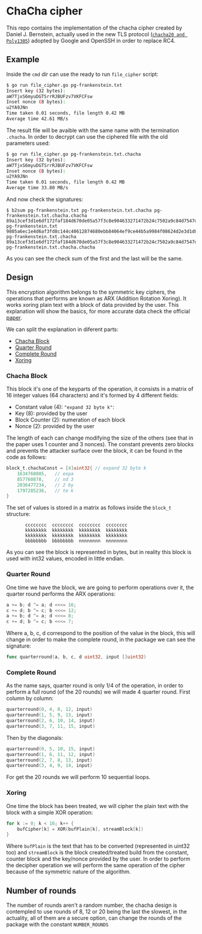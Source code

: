 # ChaCha cipher  
This repo contains the implementation of the chacha cipher created by Daniel J. Bernstein, actually used in the new TLS protocol ([`chacha20 and Poly1305`](https://tools.ietf.org/html/rfc7905)) adopted by Google and OpenSSH in order to replace RC4. 
## Example 
Inside the `cmd` dir can use the ready to run `file_cipher` script: 
```sh 
$ go run file_cipher.go pg-frankenstein.txt
Insert key (32 bytes): 
aW7TjxS6myuDGTSrrRJBUFzv7VKFCFsw
Inset nonce (8 bytes): 
u2YA9JNn
Time taken 0.01 seconds, file length 0.42 MB
Average time 42.61 MB/s 
```
The result file will be avaible with the same name with the termination `.chacha`. In order to decrypt can use the ciphered file with the old parameters used: 
```sh
$ go run file_cipher.go pg-frankenstein.txt.chacha
Insert key (32 bytes): 
aW7TjxS6myuDGTSrrRJBUFzv7VKFCFsw
Inset nonce (8 bytes): 
u2YA9JNn
Time taken 0.01 seconds, file length 0.42 MB
Average time 33.80 MB/s 
```
And now check the signatures: 
```
$ b2sum pg-frankenstein.txt pg-frankenstein.txt.chacha pg-frankenstein.txt.chacha.chacha
89a13cef3d1e6df172faf184d670de05a57f3c8e904633271472b24c7502a9c84d7547de9eae34172b898b02b877189e40760419e17c8b43b7c56ca647a96802  pg-frankenstein.txt
9805a6ec1e4d6af3fd8c144c40612874680ebb84064ef9ce44b5a9984f08624d2e3d1d8dc7bd765b68765ae9e60d234684757f4aa816c4a0167f0445b99ae1da  pg-frankenstein.txt.chacha
89a13cef3d1e6df172faf184d670de05a57f3c8e904633271472b24c7502a9c84d7547de9eae34172b898b02b877189e40760419e17c8b43b7c56ca647a96802  pg-frankenstein.txt.chacha.chacha
```
As you can see the check sum of the first and the last will be the same. 
## Design   
This encryption algorithm belongs to the symmetric key ciphers, the operations that performs are known as ARX (Addition Rotation Xoring). It works xoring plain text with a block of data provided by the user. This explanation will show the basics, for more accurate data check the official [paper](https://cr.yp.to/chacha/chacha-20080128.pdf). 

We can split the explanation in diferent parts: 
- [Chacha Block](#chacha-block) 
- [Quarter Round](#quarter-round)
- [Complete Round](#complete-round) 
- [Xoring](#xoring) 

### Chacha Block 
This block it's one of the keyparts of the operation, it consists in a matrix of 16 integer values (64 characters) and it's formed by 4 different fields: 
- Constant value (4): `"expand 32 byte k"`: 
- Key (8): provided by the user  
- Block Counter (2): numeration of each block  
- Nonce (2): provided by the user 

The length of each can change modifying the size of the others (see that in the paper uses 1 counter and 3 nonces). The constant prevents zero blocks and prevents the attacker surface over the block, it can be found in the code as follows: 
```go
block_t.chachaConst = [4]uint32{ // expand 32 byte k
    1634760805,   // expa
    857760878,    // nd 3
    2036477234,   // 2 by
    1797285236,   // te k
}
```


The set of values is stored in a matrix as follows inside the `block_t` structure: 
```
       cccccccc  cccccccc  cccccccc  cccccccc
       kkkkkkkk  kkkkkkkk  kkkkkkkk  kkkkkkkk
       kkkkkkkk  kkkkkkkk  kkkkkkkk  kkkkkkkk
       bbbbbbbb  bbbbbbbb  nnnnnnnn  nnnnnnnn
```
As you can see the block is represented in bytes, but in reality this block is used with int32 values, encoded in little endian.  
### Quarter Round 
One time we have the block, we are going to perform operations over it, the quarter round performs the ARX operations: 
```c
a += b; d ^= a; d <<<= 16;
c += d; b ^= c; b <<<= 12;
a += b; d ^= a; d <<<= 8;
c += d; b ^= c; b <<<= 7;
```
Where a, b, c, d correspond to the position of the value in the block, this will change in order to make the complete round, in the package we can see the signature: 
```go
func quarterround(a, b, c, d uint32, input []uint32)
```
### Complete Round 
As the name says, quarter round is only 1/4 of the operation, in order to perform a full round (of the 20 rounds) we will made 4 quarter round. First column by column: 
```go
quarterround(0, 4, 8, 12, input)
quarterround(1, 5, 9, 13, input)
quarterround(2, 6, 10, 14, input)
quarterround(3, 7, 11, 15, input)
```
Then by the diagonals:
```go
quarterround(0, 5, 10, 15, input)
quarterround(1, 6, 11, 12, input)
quarterround(2, 7, 8, 13, input)
quarterround(3, 4, 9, 14, input)
```
For get the 20 rounds we will perform 10 sequential loops.
### Xoring 
One time the block has been treated, we will cipher the plain text with the block with a simple XOR operation: 
```go
for k := 0; k < 16; k++ {
	bufCipher[k] = XOR(bufPlain[k], streamBlock[k])
}
```
Where `bufPlain` is the text that has to be converted (represented in uint32 too) and `streamBlock` is the block created/treated build from the constant, counter block and the key/nonce provided by the user. In order to perform the decipher operation we will perform the same operation of the cipher because of the symmetric nature of the algorithm.  
## Number of rounds
The number of rounds aren't a random number, the chacha design is contempled to use rounds of 8, 12 or 20 being the last the slowest, in the actuality, all of them are a secure option, can change the rounds of the package with the constant `NUMBER_ROUNDS`